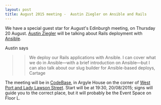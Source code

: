 ```yaml
---
layout: post
title: August 2015 meeting -  Austin Ziegler on Ansible and Rails
---
```


We have a special guest star for August's Edinburgh meeting, on Thursday 20 August. [Austin Ziegler](https://twitter.com/halostatue) will be talking about Rails deployment with [Ansible](http://www.ansible.com/home).

Austin says

>>  We deploy our Rails applications with Ansible. I can cover what we do in Ansible—with a brief introduction on Ansible—but I can also talk about our slug builder for Ansible-based deploys, Cartage

The meeting will be in [CodeBase](http://www.thisiscodebase.com), in Argyle House on the corner of [West Port and Lady Lawson Street](https://goo.gl/maps/ZuPgH). Start will be at 19:30, 20/08/2015; signs will guide you to the correct place, but it will probably be the Event Space on Floor L.


